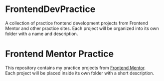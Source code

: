 # FrontendDevPractice

A collection of practice frontend development projects from Frontend Mentor and other practice sites. Each project will be organized into its own folder with a name and description.

# Frontend Mentor Practice

This repository contains my practice projects from [Frontend Mentor](https://www.frontendmentor.io/).  
Each project will be placed inside its own folder with a short description.
